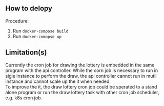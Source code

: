 ## How to delopy
Procedure:
1. Run ``docker-compose build``
2. Run ``docker-comopse up``


## Limitation(s)
Currently the cron job for drawing the lottery is embedded in the same program with the api controller. While the corn job is necessary to run in sigle instance to perform the draw, the api controller cannot run in mutli instance and cannot scale up the it when needed.\
To improve the it, the draw lottery cron job could be sperated to a stand alone program or run the draw lottery task with other cron job scheduler, e.g. k8s cron job.
